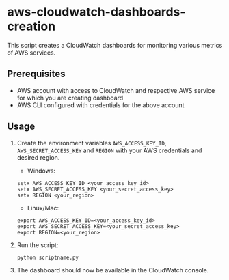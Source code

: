 # aws-cloudwatch-dashboards-creation

This script creates a CloudWatch dashboards for monitoring various metrics of AWS services.

## Prerequisites

* AWS account with access to CloudWatch and respective AWS service for which you are creating dashboard
* AWS CLI configured with credentials for the above account

## Usage

1. Create the environment variables `AWS_ACCESS_KEY_ID`, `AWS_SECRET_ACCESS_KEY` and `REGION` with your AWS credentials and desired region.
    - Windows:
    ```
    setx AWS_ACCESS_KEY_ID <your_access_key_id>
    setx AWS_SECRET_ACCESS_KEY <your_secret_access_key>
    setx REGION <your_region>
    ```
    - Linux/Mac:
    ```
    export AWS_ACCESS_KEY_ID=<your_access_key_id>
    export AWS_SECRET_ACCESS_KEY=<your_secret_access_key>
    export REGION=<your_region>
    ```

2. Run the script:
    ```
    python scriptname.py
    ```

3. The dashboard should now be available in the CloudWatch console.